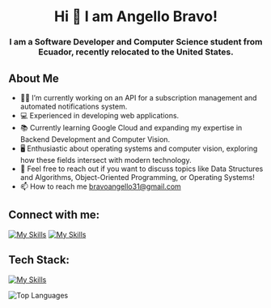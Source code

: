<h1 align="center">Hi 🖖 I am Angello Bravo!</h1>
<h3 align="center">I am a Software Developer and Computer Science student from Ecuador, recently relocated to the United States.</h3>

## About Me
- 👨‍💻 I’m currently working on an API for a subscription management and automated notifications system.
- 💻 Experienced in developing web applications.
- 📚 Currently learning Google Cloud and expanding my expertise in Backend Development and Computer Vision.
- 🖥️ Enthusiastic about operating systems and computer vision, exploring how these fields intersect with modern technology.
- 💬 Feel free to reach out if you want to discuss topics like Data Structures and Algorithms, Object-Oriented Programming, or Operating Systems!
- 📫 How to reach me bravoangello31@gmail.com

## Connect with me:
[![My Skills](https://skillicons.dev/icons?i=instagram)](https://www.instagram.com/angello.rar/)
[![My Skills](https://skillicons.dev/icons?i=linkedin)](https://www.linkedin.com/in/angello-de-jesus-bravo-mera-00300416a/)
## Tech Stack:
[![My Skills](https://skillicons.dev/icons?i=js,python,typescript,java,go,angular,nestjs,spring,git,opencv,nodejs,gcp,mysql,mongodb,linux)](https://skillicons.dev)

![Top Languages](https://github-readme-stats.vercel.app/api/top-langs/?username=sAngello31&layout=compact&theme=radical)

